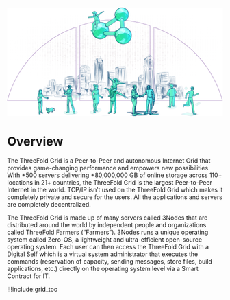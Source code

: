 ![](img/grid_p2p_.png)

# Overview

The ThreeFold Grid is a Peer-to-Peer and autonomous Internet Grid that provides game-changing performance and empowers new possibilities. With +500 servers delivering +80,000,000 GB of online storage across 110+ locations in 21+ countries, the ThreeFold Grid is the largest Peer-to-Peer Internet in the world. TCP/IP isn’t used on the ThreeFold Grid which makes it completely private and secure for the users. All the applications and servers are completely decentralized. 

The ThreeFold Grid is made up of many servers called 3Nodes that are distributed around the world by independent people and organizations called ThreeFold Farmers (“Farmers”). 3Nodes runs a unique operating system called Zero-OS, a lightweight and ultra-efficient open-source operating system. Each user can then access the ThreeFold Grid with a Digital Self which is a virtual system administrator that executes the commands (reservation of capacity, sending messages, store files, build applications, etc.) directly on the operating system level via a Smart Contract for IT.  

!!!include:grid_toc